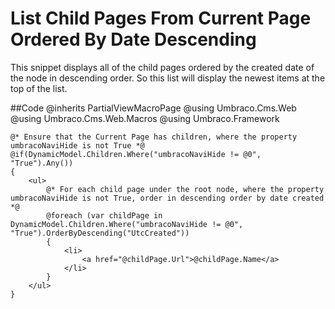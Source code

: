 # List Child Pages From Current Page Ordered By Date Descending
This snippet displays all of the child pages ordered by the created date of the node in descending order. So this list will display the newest items at the top of the list.

##Code 
    @inherits PartialViewMacroPage
    @using Umbraco.Cms.Web
    @using Umbraco.Cms.Web.Macros
    @using Umbraco.Framework
    
    
    @* Ensure that the Current Page has children, where the property umbracoNaviHide is not True *@
    @if(DynamicModel.Children.Where("umbracoNaviHide != @0", "True").Any())
    {
        <ul>            
            @* For each child page under the root node, where the property umbracoNaviHide is not True, order in descending order by date created *@
            @foreach (var childPage in DynamicModel.Children.Where("umbracoNaviHide != @0", "True").OrderByDescending("UtcCreated"))
            {
                <li>
                    <a href="@childPage.Url">@childPage.Name</a>
                </li>
            }
        </ul>
    }
